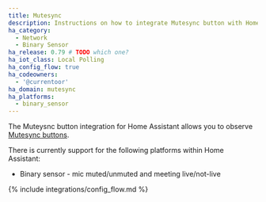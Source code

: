 ```yaml
---
title: Mutesync
description: Instructions on how to integrate Mutesync button with Home Assistant.
ha_category:
  - Network
  - Binary Sensor
ha_release: 0.79 # TODO which one?
ha_iot_class: Local Polling
ha_config_flow: true
ha_codeowners:
  - '@currentoor'
ha_domain: mutesync
ha_platforms:
  - binary_sensor
---
```


The Muteysnc button integration for Home Assistant allows you to observe [Mutesync buttons](https://mutesync.com/).

There is currently support for the following platforms within Home Assistant:

- Binary sensor - mic muted/unmuted and meeting live/not-live

{% include integrations/config_flow.md %}
